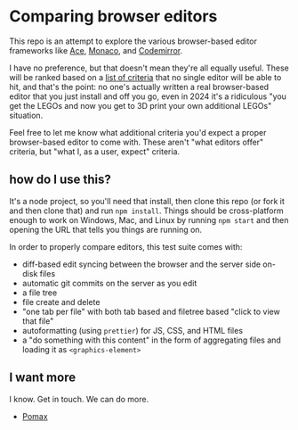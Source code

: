 # Comparing browser editors

This repo is an attempt to explore the various browser-based editor frameworks like [Ace](https://ace.c9.io/), [Monaco](https://github.com/microsoft/monaco-editor), and [Codemirror](https://codemirror.net/).

I have no preference, but that doesn't mean they're all equally useful. These will be ranked based on a [list of criteria](https://github.com/Pomax/browser-editor-tests/issues/7) that no single editor will be able to hit, and that's the point: no one's actually written a real browser-based editor that you just install and off you go, even in 2024 it's a ridiculous "you get the LEGOs and now you get to 3D print your own additional LEGOs" situation.

Feel free to let me know what additional criteria you'd expect a proper browser-based editor to come with. These aren't "what editors offer" criteria, but "what I, as a user, expect" criteria.

## how do I use this?

It's a node project, so you'll need that install, then clone this repo (or fork it and then clone that) and run `npm install`. Things should be cross-platform enough to work on Windows, Mac, and Linux by running `npm start` and then opening the URL that tells you things are running on.

In order to properly compare editors, this test suite comes with:

- diff-based edit syncing between the browser and the server side on-disk files
- automatic git commits on the server as you edit
- a file tree
- file create and delete
- "one tab per file" with both tab based and filetree based "click to view that file"
- autoformatting (using `prettier`) for JS, CSS, and HTML files
- a "do something with this content" in the form of aggregating files and loading it as `<graphics-element>`

## I want more

I know. Get in touch. We can do more.

- [Pomax](https://mastodon.social/deck/@TheRealPomax)

